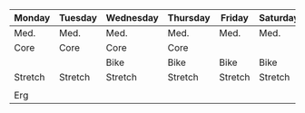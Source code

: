 | Monday | Tuesday | Wednesday | Thursday | Friday | Saturday | Sunday |  
| ---- | ---- | ---- | ---- | ---- | ---- | ---- |  
| Med. | Med. | Med. | Med. | Med. | Med. |  |
| Core | Core | Core | Core |  |  |  |
|  |  |   Bike | Bike | Bike | Bike | |
| Stretch |  Stretch | Stretch | Stretch | Stretch | Stretch |  |
|  |  |  |  |  |  |  |
| Erg |  |  |  |  |  |  |